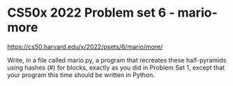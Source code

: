 <h1>CS50x 2022 Problem set 6 - mario-more</h1>

https://cs50.harvard.edu/x/2022/psets/6/mario/more/

Write, in a file called mario.py, a program that recreates these half-pyramids using hashes (#) for blocks, exactly as you did in Problem Set 1, except that your program this time should be written in Python.
